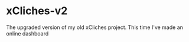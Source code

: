 # xCliches-v2
The upgraded version of my old xCliches project. This time I've made an online dashboard
